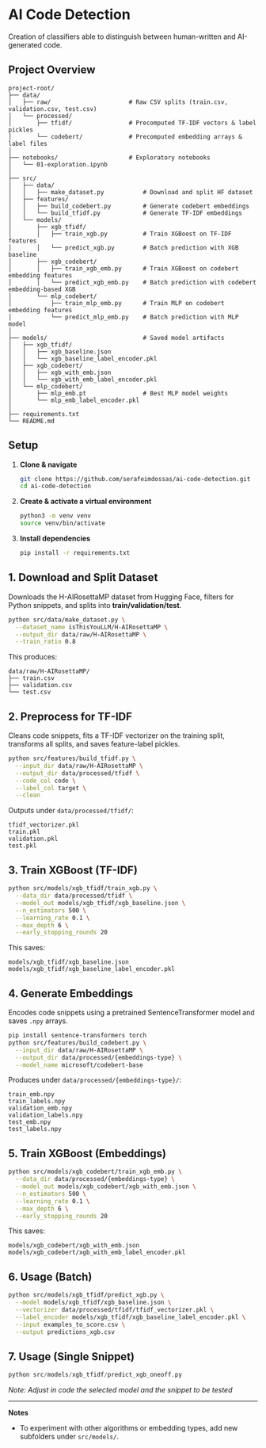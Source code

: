 # AI Code Detection

Creation of classifiers able to distinguish between human-written and AI-generated code.

## Project Overview

```
project-root/
├── data/
│   ├── raw/                      # Raw CSV splits (train.csv, validation.csv, test.csv)
│   └── processed/
│       ├── tfidf/                # Precomputed TF-IDF vectors & label pickles
│       └── codebert/             # Precomputed embedding arrays & label files
│
├── notebooks/                    # Exploratory notebooks
│   └── 01-exploration.ipynb
│
├── src/
│   ├── data/
│   │   ├── make_dataset.py           # Download and split HF dataset
│   ├── features/
│   │   ├── build_codebert.py         # Generate codebert embeddings
│   │   └── build_tfidf.py            # Generate TF-IDF embeddings
│   └── models/
│       ├── xgb_tfidf/
│       │   ├── train_xgb.py          # Train XGBoost on TF-IDF features
│       │   └── predict_xgb.py        # Batch prediction with XGB baseline
│       ├── xgb_codebert/
│       │   ├── train_xgb_emb.py      # Train XGBoost on codebert embedding features
│       │   └── predict_xgb_emb.py    # Batch prediction with codebert embedding-based XGB
│       └── mlp_codebert/
│           ├── train_mlp_emb.py      # Train MLP on codebert embedding features
│           └── predict_mlp_emb.py    # Batch prediction with MLP model
│
├── models/                           # Saved model artifacts
│   ├── xgb_tfidf/
│   │   ├── xgb_baseline.json
│   │   └── xgb_baseline_label_encoder.pkl
│   ├── xgb_codebert/
│   │   ├── xgb_with_emb.json
│   │   └── xgb_with_emb_label_encoder.pkl
│   └── mlp_codebert/
│       ├── mlp_emb.pt                # Best MLP model weights
│       └── mlp_emb_label_encoder.pkl
│
├── requirements.txt
└── README.md
```

## Setup

1. **Clone & navigate**

   ```bash
   git clone https://github.com/serafeimdossas/ai-code-detection.git
   cd ai-code-detection
   ```
2. **Create & activate a virtual environment**

   ```bash
   python3 -m venv venv
   source venv/bin/activate
   ```
3. **Install dependencies**

   ```bash
   pip install -r requirements.txt
   ```

## 1. Download and Split Dataset

Downloads the H-AIRosettaMP dataset from Hugging Face, filters for Python snippets, and splits into **train/validation/test**.

```bash
python src/data/make_dataset.py \
  --dataset_name isThisYouLLM/H-AIRosettaMP \
  --output_dir data/raw/H-AIRosettaMP \
  --train_ratio 0.8
```

This produces:

```
data/raw/H-AIRosettaMP/
├── train.csv
├── validation.csv
└── test.csv
```

## 2. Preprocess for TF-IDF

Cleans code snippets, fits a TF-IDF vectorizer on the training split, transforms all splits, and saves feature-label pickles.

```bash
python src/features/build_tfidf.py \
  --input_dir data/raw/H-AIRosettaMP \
  --output_dir data/processed/tfidf \
  --code_col code \
  --label_col target \
  --clean
```

Outputs under `data/processed/tfidf/`:

```
tfidf_vectorizer.pkl
train.pkl
validation.pkl
test.pkl
```

## 3. Train XGBoost (TF-IDF)

```bash
python src/models/xgb_tfidf/train_xgb.py \
  --data_dir data/processed/tfidf \
  --model_out models/xgb_tfidf/xgb_baseline.json \
  --n_estimators 500 \
  --learning_rate 0.1 \
  --max_depth 6 \
  --early_stopping_rounds 20
```

This saves:

```
models/xgb_tfidf/xgb_baseline.json
models/xgb_tfidf/xgb_baseline_label_encoder.pkl
```

## 4. Generate Embeddings

Encodes code snippets using a pretrained SentenceTransformer model and saves `.npy` arrays.

```bash
pip install sentence-transformers torch
python src/features/build_codebert.py \
  --input_dir data/raw/H-AIRosettaMP \
  --output_dir data/processed/{embeddings-type} \
  --model_name microsoft/codebert-base
```

Produces under `data/processed/{embeddings-type}/`:

```
train_emb.npy
train_labels.npy
validation_emb.npy
validation_labels.npy
test_emb.npy
test_labels.npy
```

## 5. Train XGBoost (Embeddings)

```bash
python src/models/xgb_codebert/train_xgb_emb.py \
  --data_dir data/processed/{embeddings-type} \
  --model_out models/xgb_codebert/xgb_with_emb.json \
  --n_estimators 500 \
  --learning_rate 0.1 \
  --max_depth 6 \
  --early_stopping_rounds 20
```

This saves:

```
models/xgb_codebert/xgb_with_emb.json
models/xgb_codebert/xgb_with_emb_label_encoder.pkl
```

## 6. Usage (Batch)

```bash
python src/models/xgb_tfidf/predict_xgb.py \
  --model models/xgb_tfidf/xgb_baseline.json \
  --vectorizer data/processed/tfidf/tfidf_vectorizer.pkl \
  --label_encoder models/xgb_tfidf/xgb_baseline_label_encoder.pkl \
  --input examples_to_score.csv \
  --output predictions_xgb.csv
```

## 7. Usage (Single Snippet)

```python
python src/models/xgb_tfidf/predict_xgb_oneoff.py
```

*Note: Adjust in code the selected model and the snippet to be tested*

---

**Notes**

* To experiment with other algorithms or embedding types, add new subfolders under `src/models/`.
